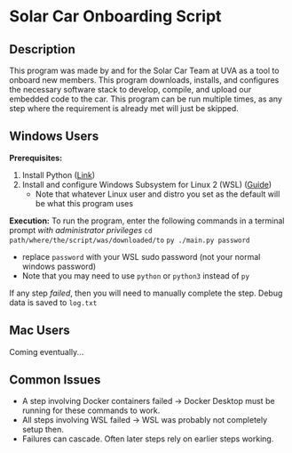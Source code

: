 # Solar Car Onboarding Script

## Description
This program was made by and for the Solar Car Team at UVA as a tool to onboard new members. This program downloads, installs, and configures the necessary software stack to develop, compile, and upload our embedded code to the car. This program can be run multiple times, as any step where the requirement is already met will just be skipped.

## Windows Users
**Prerequisites:**
1. Install Python ([Link](https://www.python.org/downloads/))
2. Install and configure Windows Subsystem for Linux 2 (WSL) ([Guide](https://learn.microsoft.com/en-us/windows/wsl/install))
    - Note that whatever Linux user and distro you set as the default will be what this program uses

**Execution:**
To run the program, enter the following commands in a terminal prompt *with administrator privileges*
`cd path/where/the/script/was/downloaded/to`
`py ./main.py password`
- replace `password` with your WSL sudo password (not your normal windows password)
- Note that you may need to use `python` or `python3` instead of `py`

If any step *failed*, then you will need to manually complete the step. Debug data is saved to `log.txt`

## Mac Users
Coming eventually...

## Common Issues
- A step involving Docker containers failed -> Docker Desktop must be running for these commands to work.
- All steps involving WSL failed -> WSL was probably not completely setup then.
- Failures can cascade. Often later steps rely on earlier steps working.
